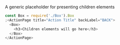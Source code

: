 A generic placeholder for presenting children elements

```js
const Box = require('./Box').Box
;<ActionPage title="Action Title" backLabel="BACK">
  <Box>
    <h3>Children elements will go here</h3>
  </Box>
</ActionPage>
```
